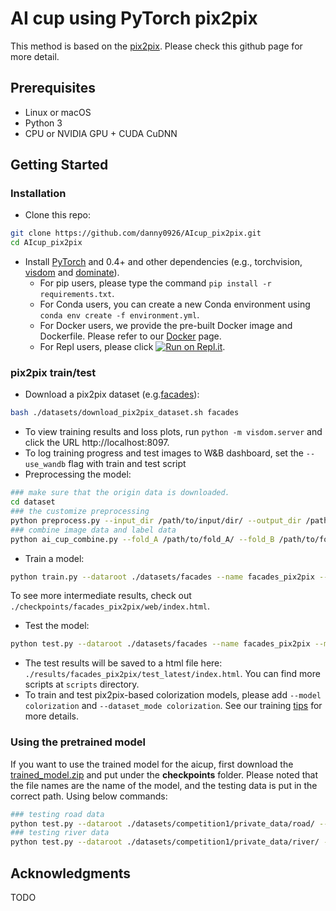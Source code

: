 

# AI cup using PyTorch pix2pix

This method is based on the [pix2pix](https://github.com/junyanz/pytorch-CycleGAN-and-pix2pix.git). Please check this github page for more detail.


## Prerequisites
- Linux or macOS
- Python 3
- CPU or NVIDIA GPU + CUDA CuDNN

## Getting Started
### Installation

- Clone this repo:
```bash
git clone https://github.com/danny0926/AIcup_pix2pix.git
cd AIcup_pix2pix
```

- Install [PyTorch](http://pytorch.org) and 0.4+ and other dependencies (e.g., torchvision, [visdom](https://github.com/facebookresearch/visdom) and [dominate](https://github.com/Knio/dominate)).
  - For pip users, please type the command `pip install -r requirements.txt`.
  - For Conda users, you can create a new Conda environment using `conda env create -f environment.yml`.
  - For Docker users, we provide the pre-built Docker image and Dockerfile. Please refer to our [Docker](docs/docker.md) page.
  - For Repl users, please click [![Run on Repl.it](https://repl.it/badge/github/junyanz/pytorch-CycleGAN-and-pix2pix)](https://repl.it/github/junyanz/pytorch-CycleGAN-and-pix2pix).



### pix2pix train/test
- Download a pix2pix dataset (e.g.[facades](http://cmp.felk.cvut.cz/~tylecr1/facade/)):
```bash
bash ./datasets/download_pix2pix_dataset.sh facades
```
- To view training results and loss plots, run `python -m visdom.server` and click the URL http://localhost:8097.
- To log training progress and test images to W&B dashboard, set the `--use_wandb` flag with train and test script
- Preprocessing the model:
```bash
### make sure that the origin data is downloaded.
cd dataset
### the customize preprocessing
python preprocess.py --input_dir /path/to/input/dir/ --output_dir /path/to/output/dir/
### combine image data and label data 
python ai_cup_combine.py --fold_A /path/to/fold_A/ --fold_B /path/to/fold_B/
```
- Train a model:
```bash
python train.py --dataroot ./datasets/facades --name facades_pix2pix --model pix2pix --direction AtoB
```
To see more intermediate results, check out  `./checkpoints/facades_pix2pix/web/index.html`.

- Test the model:
```bash
python test.py --dataroot ./datasets/facades --name facades_pix2pix --model pix2pix --direction AtoB
```
- The test results will be saved to a html file here: `./results/facades_pix2pix/test_latest/index.html`. You can find more scripts at `scripts` directory.
- To train and test pix2pix-based colorization models, please add `--model colorization` and `--dataset_mode colorization`. See our training [tips](https://github.com/junyanz/pytorch-CycleGAN-and-pix2pix/blob/master/docs/tips.md#notes-on-colorization) for more details.

### Using the pretrained model
If you want to use the trained model for the aicup, first download the [trained_model.zip](https://drive.google.com/file/d/1r3qU4AIT9TF2JzlWTjHJmafFTw-Kn3gb/view?usp=sharing) and put under the **checkpoints** folder. Please noted that the file names are the name of the model, and the testing data is put in the correct path.
Using below commands:
```bash
### testing road data
python test.py --dataroot ./datasets/competition1/private_data/road/ --name aicup_road_pix2pix_unet --model pix2pix --direction AtoB
### testing river data
python test.py --dataroot ./datasets/competition1/private_data/river/ --name aicup_river_pix2pix_unet --model pix2pix --direction AtoB
```


## Acknowledgments
TODO
